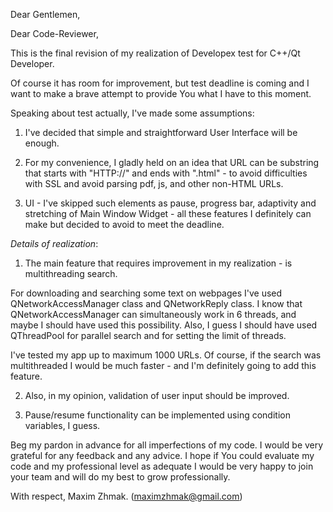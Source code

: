 Dear Gentlemen,

Dear Code-Reviewer,

This is the final revision of my realization of Developex test for C++/Qt Developer.

Of course it has room for improvement, but test deadline is coming and I want to make a brave attempt to provide You what I have to this moment.

Speaking about test actually, I've made some assumptions:

1. I've decided that simple and straightforward User Interface will be enough.

2. For my convenience, I gladly held on an idea that URL can be substring that starts with "HTTP://" and ends with ".html" - to avoid difficulties with SSL and avoid parsing pdf, js, and other non-HTML URLs. 

3. UI -  I've skipped such elements as 
pause, progress bar, adaptivity and stretching of Main Window Widget - all these features I definitely can make but decided to avoid to meet the deadline.

_Details of realization_:

1. The main feature that requires improvement in my realization - is multithreading search.

For downloading and searching some text on webpages I've used QNetworkAccessManager class and QNetworkReply class. 
I know that QNetworkAccessManager can simultaneously work in 6 threads, and maybe I should have used this possibility. 
Also, I guess I should have used QThreadPool for parallel search and for setting the limit of threads.

I've tested my app up to maximum 1000 URLs. Of course, if the search was multithreaded I would be much faster -  and I'm definitely going to add this feature.

2. Also, in my opinion, validation of user input should be improved.

3. Pause/resume functionality can be implemented using condition variables, I guess.


Beg my pardon in advance for all imperfections of my code. 
I would be very grateful for any feedback and any advice.
I hope if You could evaluate my code and my professional level as adequate I would be very happy to join your team and will do my best to grow professionally.

With respect, Maxim Zhmak. 
(maximzhmak@gmail.com)
